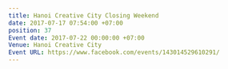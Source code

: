 ```yaml
---
title: Hanoi Creative City Closing Weekend
date: 2017-07-17 07:54:00 +07:00
position: 37
Event date: 2017-07-22 00:00:00 +07:00
Venue: Hanoi Creative City
Event URL: https://www.facebook.com/events/143014529610291/
---
```


